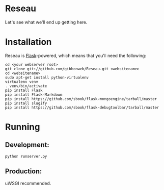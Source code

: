 Reseau
======

Let's see what we'll end up getting here.


Installation
============

Reseau is [Flask](http://flask.pocoo.org/)-powered, which means that you'll need the following:
    
    cd <your webserver root>
    git clone git://github.com/gibbonweb/Reseau.git <websitename>
    cd <websitename>
    sudo apt-get install python-virtualenv
    virtualenv venv
    . venv/bin/activate
    pip install Flask
    pip install Flask-Markdown
    pip install https://github.com/sbook/flask-mongoengine/tarball/master
    pip install slugify
    pip install https://github.com/sbook/flask-debugtoolbar/tarball/master


Running
=======

## Development:

    python runserver.py

## Production:

uWSGI recommended.
